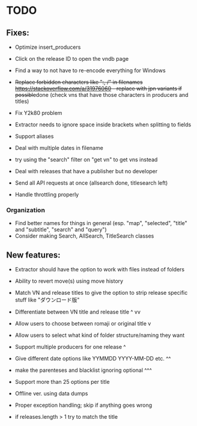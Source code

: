 # TODO

## Fixes:

- Optimize insert_producers
- Click on the release ID to open the vndb page
- Find a way to not have to re-encode everything for Windows
- ~~Replace forbidden characters like ":, /" in filenames https://stackoverflow.com/a/31976060 - replace with jpn variants if possible~~done (check vns that have those characters in producers and titles)
- Fix Y2k80 problem
- Extractor needs to ignore space inside brackets when splitting to fields
- Support aliases
- Deal with multiple dates in filename
- try using the "search" filter on "get vn" to get vns instead
- Deal with releases that have a publisher but no developer

- Send all API requests at once (allsearch done, titlesearch left)
- Handle throttling properly


### Organization

- Find better names for things in general (esp. "map", "selected", "title" and "subtitle", "search" and "query")
- Consider making Search, AllSearch, TitleSearch classes

## New features:

- Extractor should have the option to work with files instead of folders
- Ability to revert move(s) using move history

- Match VN and release titles to give the option to strip release specific stuff like "ダウンロード版"
- Differentiate between VN title and release title ^ vv
- Allow users to choose between romaji or original title v
- Allow users to select what kind of folder structure/naming they want
- Support multiple producers for one release ^
- Give different date options like YYMMDD YYYY-MM-DD etc. ^^
- make the parenteses and blacklist ignoring optional ^^^
- Support more than 25 options per title
- Offline ver. using data dumps
- Proper exception handling; skip if anything goes wrong
- if releases.length > 1 try to match the title
